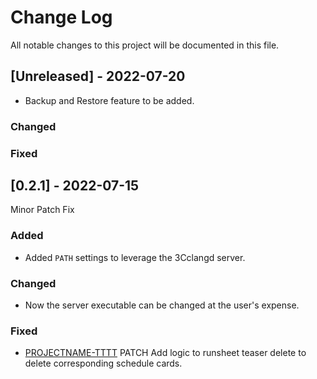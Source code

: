 # Change Log
All notable changes to this project will be documented in this file.
 
## [Unreleased] - 2022-07-20
 - Backup and Restore feature to be added.
### Changed
 
### Fixed
 
## [0.2.1] - 2022-07-15
  
Minor Patch Fix
 
### Added

- Added `PATH` settings to leverage the 3Cclangd server.
 
### Changed
  
- Now the server executable can be changed at the user's expense.
 
### Fixed
 
- [PROJECTNAME-TTTT](http://tickets.projectname.com/browse/PROJECTNAME-TTTT)
  PATCH Add logic to runsheet teaser delete to delete corresponding
  schedule cards.
 